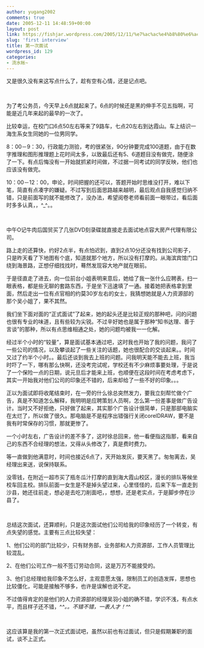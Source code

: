 ```yaml
---
author: yugang2002
comments: true
date: 2005-12-11 14:48:59+00:00
layout: post
link: https://fishjar.wordpress.com/2005/12/11/%e7%ac%ac%e4%b8%80%e6%ac%a1%e9%9d%a2%e8%af%95/
slug: 'first interview'
title: 第一次面试
wordpress_id: 129
categories:
- 流水帐~
---
```


又是很久没有来这写点什么了，趁有空有心情，还是记点吧。




 




为了考公务员，今天早上6点就起来了。6点的时候还是黑的伸手不见五指啊，可能是近几年来起的最早的一次了。




比较幸运，在校门口6点50左右等来了9路车，七点20左右到达霞山。车上结识一海生系女生同她的一位男同学。




8：00－9：30，行政能力测验，考的很紧张，90分钟要完成100道题，由于在数字推理和图形推理题上花时间太多，以致最后还有5、6道题目没有做完，随便涂了一下。有点后悔没有一开始就抓紧时间做，不过据一同考试的同学反映，他们也应该没有做完。




10：00－12：00，申论，时间把握的还可以，答题开始时思维没打开，难以下笔，简直有点凑字的嫌疑。不过写到后面思路越来越明，最后观点自我感觉归纳不错，只是前面写的就不能修改了，没办法，希望阅卷老师看前面一眼带过，看后面时多多认真，，^_^。。




 




中午O记牛肉后国贸买了几张DVD刻录碟就直接走去面试地点容大房产代理有限公司。




路上走的还算快，约好2点半，有点怕迟到，直到2点10分还没有找到公司影子，只是昨天看了下地图有个底，知道就那个地方，所以没有打摩的。从海滨宾馆门口绕到海景路，正想仔细找找时，蓦然发现容大地产就在眼前。




于是径直走了进去，向一位前台小姐表明来意后，她给了我一张什么应聘表，扫一眼表格，都是些无聊的套路东西，于是坐下迅速填了一通。接着她把表格拿到里面，然后走出一位有点官相的约莫30岁左右的女士，我猜想她就是人力资源部的那个吴小姐了，果不其然。




我们坐下面对面的“正式面试”了起来，她的起头还是比较正规的那种吧，问的问题也很有专业的味道，且有些较为尖锐。不过辛好她也是属于那种“知书达理、善于言谈”的那种，所以有点思维相通之处，她的问题均被我一一化解。




经过半个小时的“较量”，算是面试基本通过吧，这时我也开始了我的问题，我问了一些公司的情况，以及攀谈起了一些关注的话题，她也很配合的交谈起来。。时间又过了约半个小时。。最后还谈到我去上班的问题。问我明天能不能去上班，我当时吓了一下，哪有那么快啊，还没考完试呢，学校还有不少麻烦事要处理，于是说了一个保险一点的日期，说元旦后才能来上班，也顺便在这段时间在考虑考虑下，其实一开始我对他们公司的印象还不错的，后来却给了一些不好的印象。。。




正以为面试即将收尾结束时，在一旁的什么徐总突然发力，要我立刻帮忙做个广告，真是不知道怎么解释，我明明是应聘策划人员啊，怎么第一份差事是做广告设计。当时又不好拒绝，只好做了起来，其实那个广告设计很简单，只是那部电脑实在太烂了，所以做了很久。那电脑是不是程序出错强行关闭corelDRAW，要不是我有时常保存的习惯，那就更惨了。




一个小时左右，广告设计的差不多了，这时徐总回来，他一看便指这指那，看来自己的东西不合经理的想法，又得从头修改了，真是费时费力。




等一直做到他满意时，时间也接近6点了，天开始发灰，要天黑了。匆匆离去，吴经理出来送，说保持联系。




没零钱，在附近一超市买了瓶冬瓜汁打摩的直到海大霞山校区，漫长的排队等候坐校车回主校。排队前面一女生是不是掉头望过来，心里怪怪的，后来下车一直走到沙县，她还往前走，想必是去吃刀削面吧，，想想，还是老实点，于是脚步停在沙县了。




 




总结这次面试，还算顺利，只是这次面试他们公司给我的印象经历了一个转变，有点失望的感觉。主要有三点比较失望：




1、他们公司的部门比较少，只有财务部，业务部和人力资源部，工作人员管理比较混乱。




2、在他们公司工作一般不签订劳动合同，这是万万不能接受的。




3、他们总经理给我印象不怎么好，主观意愿太强，限制员工的创造发挥，思想也比较僵化，可能是接触不够多，也许是误解也说不定。




不过值得肯定的是他们的人力资源部的经理吴羽小姐的确不错，学识不浅，有点水平，而且样子还不错，^_^。。不错不错，一表人才！^_^




 




这应该算是我的第一次正式面试吧，虽然以前也有过面试，但只是假期兼职的面试，谈不上正式。
